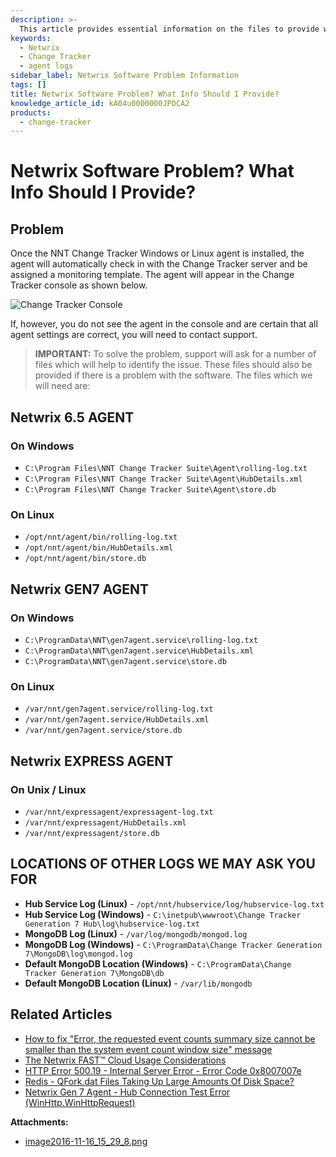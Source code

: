 ```yaml
---
description: >-
  This article provides essential information on the files to provide when encountering issues with Netwrix software, specifically for various agents on Windows and Linux.
keywords:
  - Netwrix
  - Change Tracker
  - agent logs
sidebar_label: Netwrix Software Problem Information
tags: []
title: Netwrix Software Problem? What Info Should I Provide?
knowledge_article_id: kA04u0000000JPDCA2
products:
  - change-tracker
---
```


# Netwrix Software Problem? What Info Should I Provide?

## Problem

Once the NNT Change Tracker Windows or Linux agent is installed, the agent will automatically check in with the Change Tracker server and be assigned a monitoring template. The agent will appear in the Change Tracker console as shown below.

![Change Tracker Console](https://nwxcorp--c.na147.content.force.com/sfc/dist/version/download/?oid=00D7000000091pB&ids=0684u00000LdJuX&d=%2Fa%2F4u000000LzMX%2F38YIbvW3VzH5QVufTePfteVTcO0PV3c5oCLZU4qAX0k&asPdf=false)

If, however, you do not see the agent in the console and are certain that all agent settings are correct, you will need to contact support.

> **IMPORTANT:** To solve the problem, support will ask for a number of files which will help to identify the issue. These files should also be provided if there is a problem with the software. The files which we will need are:

## Netwrix 6.5 AGENT

### On Windows

- `C:\Program Files\NNT Change Tracker Suite\Agent\rolling-log.txt`
- `C:\Program Files\NNT Change Tracker Suite\Agent\HubDetails.xml`
- `C:\Program Files\NNT Change Tracker Suite\Agent\store.db`

### On Linux

- `/opt/nnt/agent/bin/rolling-log.txt`
- `/opt/nnt/agent/bin/HubDetails.xml`
- `/opt/nnt/agent/bin/store.db`

## Netwrix GEN7 AGENT

### On Windows

- `C:\ProgramData\NNT\gen7agent.service\rolling-log.txt`
- `C:\ProgramData\NNT\gen7agent.service\HubDetails.xml`
- `C:\ProgramData\NNT\gen7agent.service\store.db`

### On Linux

- `/var/nnt/gen7agent.service/rolling-log.txt`
- `/var/nnt/gen7agent.service/HubDetails.xml`
- `/var/nnt/gen7agent.service/store.db`

## Netwrix EXPRESS AGENT

### On Unix / Linux

- `/var/nnt/expressagent/expressagent-log.txt`
- `/var/nnt/expressagent/HubDetails.xml`
- `/var/nnt/expressagent/store.db`

## LOCATIONS OF OTHER LOGS WE MAY ASK YOU FOR

- **Hub Service Log (Linux)** - `/opt/nnt/hubservice/log/hubservice-log.txt`
- **Hub Service Log (Windows)** - `C:\inetpub\wwwroot\Change Tracker Generation 7 Hub\log\hubservice-log.txt`
- **MongoDB Log (Linux)** - `/var/log/mongodb/mongod.log`
- **MongoDB Log (Windows)** - `C:\ProgramData\Change Tracker Generation 7\MongoDB\log\mongod.log`
- **Default MongoDB Location (Windows)** - `C:\ProgramData\Change Tracker Generation 7\MongoDB\db`
- **Default MongoDB Location (Linux)** - `/var/lib/mongodb`

## Related Articles

- [How to fix "Error, the requested event counts summary size cannot be smaller than the system event count window size" message](https://kb.netwrix.com/8313)
- [The Netwrix FAST™ Cloud Usage Considerations](https://kb.netwrix.com/8161)
- [HTTP Error 500.19 - Internal Server Error - Error Code 0x8007007e](https://kb.netwrix.com/8300)
- [Redis - QFork.dat Files Taking Up Large Amounts Of Disk Space?](https://kb.netwrix.com/8286)
- [Netwrix Gen 7 Agent - Hub Connection Test Error (WinHttp.WinHttpRequest)](https://kb.netwrix.com/8276)

**Attachments:**
- [image2016-11-16_15_29_8.png](https://nwxcorp--c.na147.content.force.com/sfc/dist/version/download/?oid=00D7000000091pB&ids=0684u00000LdJuh&d=%2Fa%2F4u000000LzMh%2FfUb1x_YAC9_Eq4pUu6KXicnkJNQL3dAEviIYQXHebKg&asPdf=false)